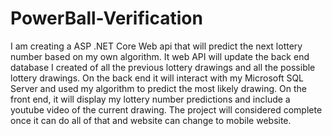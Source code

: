 # PowerBall-Verification
I am creating a ASP .NET Core Web api that will predict the next lottery number based on my own algorithm.
It web API will update the back end database I created of all the previous lottery drawings and all the possible lottery drawings.
On the back end it will interact with my Microsoft SQL Server and used my algorithm to predict the most likely drawing.
On the front end, it will display my lottery number predictions and include a youtube video of the current drawing.
The project will considered complete once it can do all of that and website can change to mobile website. 
